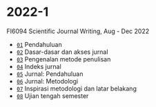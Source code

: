 # 2022-1
FI6094 Scientific Journal Writing, Aug - Dec 2022

+ [`01`](https://github.com/dudung/nt6094-01-2022-1/blob/main/note/01) Pendahuluan
+ [`02`](https://github.com/dudung/nt6094-01-2022-1/blob/main/note/02) Dasar-dasar dan akses jurnal
+ [`03`](https://github.com/dudung/nt6094-01-2022-1/blob/main/note/03) Pengenalan metode penulisan
+ [`04`](https://github.com/dudung/nt6094-01-2022-1/blob/main/note/04) Indeks jurnal
+ [`05`](https://github.com/dudung/nt6094-01-2022-1/blob/main/note/05) Jurnal: Pendahuluan
+ [`06`](https://github.com/dudung/nt6094-01-2022-1/blob/main/note/06) Jurnal: Metodologi
+ [`07`](https://github.com/dudung/nt6094-01-2022-1/blob/main/note/07) Inspirasi metodologi dan latar belakang
+ [`08`](https://github.com/dudung/nt6094-01-2022-1/blob/main/note/08) Ujian tengah semester
